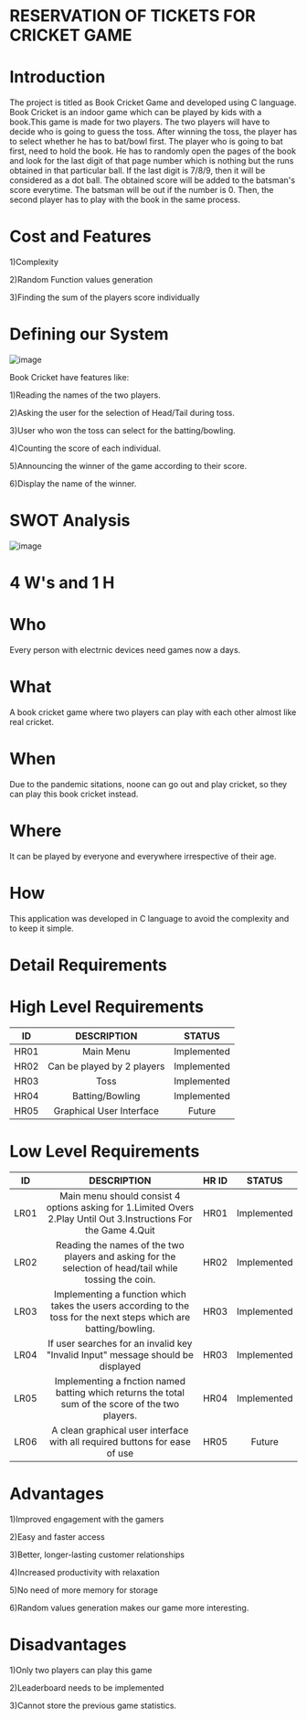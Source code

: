 # RESERVATION OF TICKETS FOR CRICKET GAME

# Introduction

The project is titled as Book Cricket Game and developed using C language. Book Cricket is an indoor game which can be played by kids with a book.This game is made for two players. The two players will have to decide who is going to guess the toss. After winning the toss, the player has to select whether he has to bat/bowl first. The player who is going to bat first, need to hold the book. He has to randomly open the pages of the book and look for the last digit of that page number which is nothing but the runs obtained in that particular ball. If the last digit is 7/8/9, then it will be considered as a dot ball. The obtained score will be added to the batsman's score everytime. The batsman will be out if the number is 0. Then, the second player has to play with the book in the same process.

# Cost and Features

1)Complexity

2)Random Function values generation

3)Finding the sum of the players score individually

# Defining our System

![image](https://user-images.githubusercontent.com/99073372/156118422-ae73263e-c5c4-43ed-9e41-7534cbb88e62.png)

Book Cricket have features like:

1)Reading the names of the two players.

2)Asking the user for the selection of Head/Tail during toss.

3)User who won the toss can select for the batting/bowling.

4)Counting the score of each individual.

5)Announcing the winner of the game according to their score.

6)Display the name of the winner.

# SWOT Analysis

![image](https://user-images.githubusercontent.com/99073372/156118838-8c20189b-d753-42bf-b120-4dee2420a673.png)

# 4 W's and 1 H

# Who

Every person with electrnic devices need games now a days.

# What

A book cricket game where two players can play with each other almost like real cricket.

# When

Due to the pandemic sitations, noone can go out and play cricket, so they can play this book cricket instead.

# Where

It can be played by everyone and everywhere irrespective of their age.

# How

This application was developed in C language to avoid the complexity and to keep it simple.

# Detail Requirements

# High Level Requirements

| ID | DESCRIPTION | STATUS |
|:--:|:---------:|:-----:|
|HR01|Main Menu|Implemented|
|HR02|Can be played by 2 players|Implemented|
|HR03|Toss|Implemented|
|HR04|Batting/Bowling|Implemented|
|HR05|Graphical User Interface|Future|

# Low Level Requirements

| ID | DESCRIPTION | HR ID | STATUS |
|:--:|:------------:|:---:|:--------:|
|LR01|Main menu should consist 4 options asking for 1.Limited Overs 2.Play Until Out 3.Instructions For the Game 4.Quit|HR01|Implemented|
|LR02|Reading the names of the two players and asking for the selection of head/tail while tossing the coin.|HR02|Implemented|
|LR03|Implementing a function which takes the users according to the toss for the next steps which are batting/bowling.|HR03|Implemented|
|LR04|If user searches for an invalid key "Invalid Input" message should be displayed|HR03|Implemented|
|LR05|Implementing a fnction named batting which returns the total sum of the score of the two players.|HR04|Implemented|
|LR06|A clean graphical user interface with all required buttons for ease of use|HR05|Future|

# Advantages

1)Improved engagement with the gamers

2)Easy and faster access

3)Better, longer-lasting customer relationships

4)Increased productivity with relaxation

5)No need of more memory for storage

6)Random values generation makes our game more interesting.

# Disadvantages

1)Only two players can play this game

2)Leaderboard needs to be implemented

3)Cannot store the previous game statistics.


